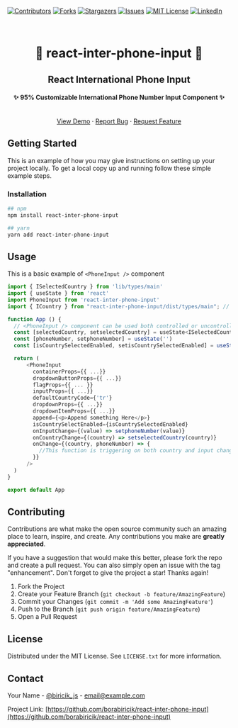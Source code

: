 <!-- Improved compatibility of back to top link: See: https://github.com/borabiricik/react-inter-phone-input/pull/73 -->

<a name="readme-top"></a>

[![Contributors][contributors-shield]][contributors-url]
[![Forks][forks-shield]][forks-url]
[![Stargazers][stars-shield]][stars-url]
[![Issues][issues-shield]][issues-url]
[![MIT License][license-shield]][license-url]
[![LinkedIn][linkedin-shield]][linkedin-url]

<!-- PROJECT LOGO -->
<br /> 
<div align="center">
  <!-- <a href="https://github.com/borabiricik/react-inter-phone-input">
    <img src="images/logo.png" alt="Logo" width="80" height="80">
  </a> -->
  <h1 align="center">🚀 react-inter-phone-input 🚀</h3>
  <h2 align="center">React International Phone Input</h2>
  <h4 align='center'>✨ 95% Customizable International Phone Number Input Component ✨</h3>

  <p align="center">
    <!-- <a href="https://github.com/borabiricik/react-inter-phone-input"><strong>Explore the docs »</strong></a> -->
    <br />
    <a href="https://github.com/borabiricik/react-inter-phone-input">View Demo</a>
    ·
    <a href="https://github.com/borabiricik/react-inter-phone-input/issues">Report Bug</a>
    ·
    <a href="https://github.com/borabiricik/react-inter-phone-input/issues">Request Feature</a>
  </p>
</div>

<!-- GETTING STARTED -->

## Getting Started

This is an example of how you may give instructions on setting up your project locally.
To get a local copy up and running follow these simple example steps.

### Installation

```sh
## npm
npm install react-inter-phone-input

## yarn
yarn add react-inter-phone-input
```

<!-- USAGE EXAMPLES -->

## Usage

This is a basic example of `<PhoneInput />` component

```javascript
import { ISelectedCountry } from 'lib/types/main'
import { useState } from 'react'
import PhoneInput from 'react-inter-phone-input'
import { ICountry } from "react-inter-phone-input/dist/types/main"; // For TS Support

function App () {
  // <PhoneInput /> component can be used both controlled or uncontrolled
  const [selectedCountry, setselectedCountry] = useState<ISelectedCountry | null>(null)
  const [phoneNumber, setphoneNumber] = useState('')
  const [isCountrySelectedEnabled, setisCountrySelectedEnabled] = useState(true)

  return (
      <PhoneInput
        containerProps={{ ...}}
        dropdownButtonProps={{ ...}}
        flagProps={{ ... }}
        inputProps={{ ...}}
        defaultCountryCode={'tr'}
        dropdownProps={{ ...}}
        dropdownItemProps={{ ...}}
        append={<p>Append something Here</p>}
        isCountrySelectEnabled={isCountrySelectedEnabled}
        onInputChange={(value) => setphoneNumber(value)}
        onCountryChange={(country) => setselectedCountry(country)}
        onChange={(country, phoneNumber) => {
          //This function is triggering on both country and input change
        }}
      />
  )
}

export default App
```

<!-- ROADMAP -->

<!-- ## Roadmap

- [x] Add Changelog
- [x] Add back to top links
- [ ] Add Additional Templates w/ Examples
- [ ] Add "components" document to easily copy & paste sections of the readme
- [ ] Multi-language Support
  - [ ] Chinese
  - [ ] Spanish

See the [open issues](https://github.com/borabiricik/react-inter-phone-input/issues) for a full list of proposed features (and known issues).

<p align="right">(<a href="#readme-top">back to top</a>)</p> -->

<!-- CONTRIBUTING -->

## Contributing

Contributions are what make the open source community such an amazing place to learn, inspire, and create. Any contributions you make are **greatly appreciated**.

If you have a suggestion that would make this better, please fork the repo and create a pull request. You can also simply open an issue with the tag "enhancement".
Don't forget to give the project a star! Thanks again!

1. Fork the Project
2. Create your Feature Branch (`git checkout -b feature/AmazingFeature`)
3. Commit your Changes (`git commit -m 'Add some AmazingFeature'`)
4. Push to the Branch (`git push origin feature/AmazingFeature`)
5. Open a Pull Request

<!-- LICENSE -->

## License

Distributed under the MIT License. See `LICENSE.txt` for more information.

<!-- CONTACT -->

## Contact

Your Name - [@biricik_js](https://twitter.com/biricik_js) - email@example.com

Project Link: [https://github.com/borabiricik/react-inter-phone-input](https://github.com/borabiricik/react-inter-phone-input)

[contributors-shield]: https://img.shields.io/github/contributors/othneildrew/Best-README-Template.svg?style=for-the-badge
[contributors-url]: https://github.com/borabiricik/react-inter-phone-input/graphs/contributors
[forks-shield]: https://img.shields.io/github/forks/othneildrew/Best-README-Template.svg?style=for-the-badge
[forks-url]: https://github.com/borabiricik/react-inter-phone-input/network/members
[stars-shield]: https://img.shields.io/github/stars/othneildrew/Best-README-Template.svg?style=for-the-badge
[stars-url]: https://github.com/borabiricik/react-inter-phone-input/stargazers
[issues-shield]: https://img.shields.io/github/issues/othneildrew/Best-README-Template.svg?style=for-the-badge
[issues-url]: https://github.com/borabiricik/react-inter-phone-input/issues
[license-shield]: https://img.shields.io/github/license/othneildrew/Best-README-Template.svg?style=for-the-badge
[license-url]: https://github.com/borabiricik/react-inter-phone-input/blob/master/LICENSE.txt
[linkedin-shield]: https://img.shields.io/badge/-LinkedIn-black.svg?style=for-the-badge&logo=linkedin&colorB=555
[linkedin-url]: https://www.linkedin.com/in/bora-biricik-6b16181b0/
